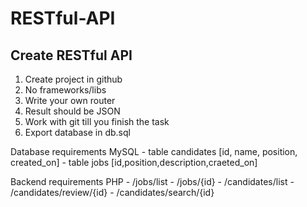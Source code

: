 RESTful-API
===========
 Create RESTful API
-------------------------
1. Create project in github
2. No frameworks/libs
3. Write your own router
4. Result should be JSON
5. Work with git till you finish the task
6. Export database in db.sql

Database requirements
MySQL
    - table candidates [id, name, position, created_on]
    - table jobs [id,position,description,craeted_on]
        
Backend requirements
PHP 
    - /jobs/list
    - /jobs/{id}
    - /candidates/list
    - /candidates/review/{id}
    - /candidates/search/{id}
